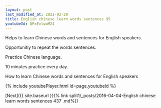 ```yaml
---
layout: post
last_modified_at: 2021-03-29
title: English chinese learn words sentences 95 
youtubeId: QPxEvlwoM24
---
```

 
 
Helps to learn Chinese words and sentences for English speakers.

Opportunitiy to repeat the words sentences. 

Practice Chinese language. 
 
10 minutes practice every day. 
 
How to learn Chinese words and sentences for English speakers 
 
{% include youtubePlayer.html id=page.youtubeId %}
 
 
[Next]({{ site.baseurl }}{% link  split1/_posts/2016-04-04-English chinese learn words sentences 437 .md%})
 
